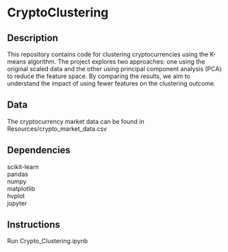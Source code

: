 # CryptoClustering

## Description

This repository contains code for clustering cryptocurrencies using the K-means algorithm. 
The project explores two approaches: one using the original scaled data and the other using principal component analysis (PCA) to reduce the feature space. 
By comparing the results, we aim to understand the impact of using fewer features on the clustering outcome.

## Data
The cryptocurrency market data can be found in Resources/crypto_market_data.csv


## Dependencies

scikit-learn         
pandas           
numpy         
matplotlib          
hvplot            
jupyter

## Instructions

Run Crypto_Clustering.ipynb
